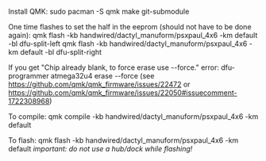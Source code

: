 Install QMK:
    sudo pacman -S qmk
    make git-submodule

One time flashes to set the half in the eeprom (should not have to be done again):
    qmk flash -kb handwired/dactyl_manuform/psxpaul_4x6 -km default -bl dfu-split-left
    qmk flash -kb handwired/dactyl_manuform/psxpaul_4x6 -km default -bl dfu-split-right

If you get "Chip already blank, to force erase use --force." error:
    dfu-programmer atmega32u4 erase --force
    (see https://github.com/qmk/qmk_firmware/issues/22472 or https://github.com/qmk/qmk_firmware/issues/22050#issuecomment-1722308968)

To compile:
    qmk compile -kb handwired/dactyl_manuform/psxpaul_4x6 -km default

To flash:
    qmk flash -kb handwired/dactyl_manuform/psxpaul_4x6 -km default
    *important: do not use a hub/dock while flashing!*
